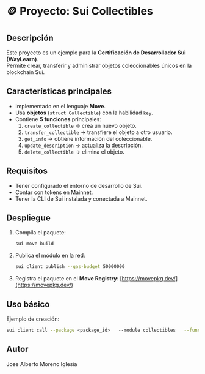 # 🪙 Proyecto: Sui Collectibles

## Descripción
Este proyecto es un ejemplo para la **Certificación de Desarrollador Sui (WayLearn)**.  
Permite crear, transferir y administrar objetos coleccionables únicos en la blockchain Sui.

## Características principales
- Implementado en el lenguaje **Move**.
- Usa **objetos** (`struct Collectible`) con la habilidad `key`.
- Contiene **5 funciones** principales:
  1. `create_collectible` → crea un nuevo objeto.
  2. `transfer_collectible` → transfiere el objeto a otro usuario.
  3. `get_info` → obtiene información del coleccionable.
  4. `update_description` → actualiza la descripción.
  5. `delete_collectible` → elimina el objeto.

## Requisitos
- Tener configurado el entorno de desarrollo de Sui.
- Contar con tokens en Mainnet.
- Tener la CLI de Sui instalada y conectada a Mainnet.

## Despliegue
1. Compila el paquete:
   ```bash
   sui move build
   ```

2. Publica el módulo en la red:
   ```bash
   sui client publish --gas-budget 50000000
   ```

3. Registra el paquete en el **Move Registry**:
   [https://movepkg.dev/](https://movepkg.dev/)

## Uso básico
Ejemplo de creación:
```bash
sui client call --package <package_id>   --module collectibles   --function create_collectible   --args "Tarjeta Sui #1" "Coleccionable digital de ejemplo"   --gas-budget 20000000
```

## Autor
Jose Alberto Moreno Iglesia
